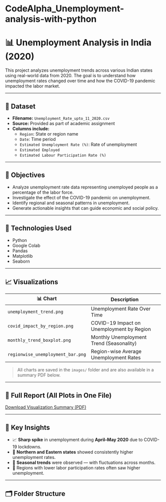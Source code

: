 # CodeAlpha_Unemployment-analysis-with-python
# 📊 Unemployment Analysis in India (2020)

This project analyzes unemployment trends across various Indian states using real-world data from 2020. The goal is to understand how unemployment rates changed over time and how the COVID-19 pandemic impacted the labor market.

---

## 📁 Dataset

- **Filename:** `Unemployment_Rate_upto_11_2020.csv`
- **Source:** Provided as part of academic assignment
- **Columns include:**
  - `Region`: State or region name
  - `Date`: Time period
  - `Estimated Unemployment Rate (%)`: Rate of unemployment
  - `Estimated Employed`
  - `Estimated Labour Participation Rate (%)`

---

## 🎯 Objectives

- Analyze unemployment rate data representing unemployed people as a percentage of the labor force.
- Investigate the effect of the COVID-19 pandemic on unemployment.
- Identify regional and seasonal patterns in unemployment.
- Generate actionable insights that can guide economic and social policy.

---

## 🔧 Technologies Used

- Python
- Google Colab
- Pandas
- Matplotlib
- Seaborn

---

## 📈 Visualizations

| 📊 Chart | Description |
|---------|-------------|
| `unemployment_trend.png` | Unemployment Rate Over Time |
| `covid_impact_by_region.png` | COVID-19 Impact on Unemployment by Region |
| `monthly_trend_boxplot.png` | Monthly Unemployment Trend (Seasonality) |
| `regionwise_unemployment_bar.png` | Region-wise Average Unemployment Rates |

> All charts are saved in the `images/` folder and are also available in a summary PDF below.

---

## 📄 Full Report (All Plots in One File)

[Download Visualization Summary (PDF)](unemployment_analysis_summary.pdf)

---

## 📌 Key Insights

- 📈 **Sharp spike** in unemployment during **April–May 2020** due to COVID-19 lockdowns.
- 🧭 **Northern and Eastern states** showed consistently higher unemployment rates.
- 📅 **Seasonal trends** were observed — with fluctuations across months.
- 🤝 Regions with lower labor participation rates often saw higher unemployment.

---

## 🗂 Folder Structure
